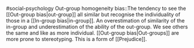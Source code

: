 #social-psychology 
Out-group homogeneity bias::The tendency to see the [[Out-group bias|out-group]] all similar but recognise the individuality of those in a [[In-group bias|in-group]]. An overestimation of similarity of the in-group and underestimation of the ability of the out-group. We see others the same and like as more individual. [[Out-group bias|Out-groups]] are more prone to stereotyping. This is a form of [[Prejudice]].
<!--SR:!2023-11-14,7,250-->